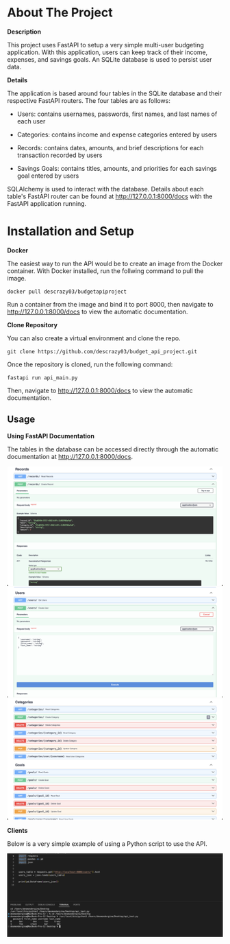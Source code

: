 # About The Project

**Description**

This project uses FastAPI to setup a very simple multi-user budgeting application. With this application, users can keep track of their income, expenses, and savings goals. An SQLite database is used to persist user data. 

**Details**

The application is based around four tables in the SQLite database and their respective FastAPI routers. The four tables are as follows:
- Users: contains usernames, passwords, first names, and last names of each user

- Categories: contains income and expense categories entered by users

- Records: contains dates, amounts, and brief descriptions for each transaction recorded by users
 
- Savings Goals: contains titles, amounts, and priorities for each savings goal entered by users

SQLAlchemy is used to interact with the database. Details about each table's FastAPI router can be found at http://127.0.0.1:8000/docs with the FastAPI application running.

# Installation and Setup
**Docker**

The easiest way to run the API would be to create an image from the Docker container. With Docker installed, run the follwing command to pull the image.

```
docker pull descrazy03/budgetapiproject
```

Run a container from the image and bind it to port 8000, then navigate to http://127.0.0.1:8000/docs to view the automatic documentation.

**Clone Repository**

You can also create a virtual environment and clone the repo.
```
git clone https://github.com/descrazy03/budget_api_project.git
```
Once the repository is cloned, run the following command:
```
fastapi run api_main.py
```
Then, navigate to http://127.0.0.1:8000/docs to view the automatic documentation.

## Usage

**Using FastAPI Documentation**

The tables in the database can be accessed directly through the automatic documentation at http://127.0.0.1:8000/docs.

![alt text](images/create_record.png)
![alt text](images/create_user.png)
![alt text](images/endpoints.png)

**Clients**

Below is a very simple example of using a Python script to use the API.

![alt text](images/client_example.png)